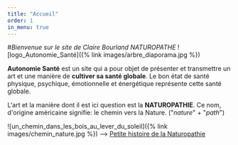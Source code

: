 ```yaml
---
title: "Accueil"
order: 1
in_menu: true
---
```

#_Bienvenue sur le site de Claire Bourland NATUROPATHE_ ![logo_Autonomie_Santé]({% link images/arbre_diaporama.jpg %})

**Autonomie Santé** est un site qui a pour objet de présenter et transmettre un art et une manière de **cultiver sa santé globale**.
Le bon état de santé physique, psychique, émotionnelle et énergétique représente cette santé globale.

L'art et la manière dont il est ici question est la **NATUROPATHIE**.
Ce nom, d'origine américaine signifie: le chemin vers la Nature.
("_nature_" + "_path_")


![un_chemin_dans_les_bois_au_lever_du_soleil]({% link images/chemin_nature.jpg %}) --> [Petite histoire de la Naturopathie](https://boptimiste.github.io/autonomiesante/articles/) 